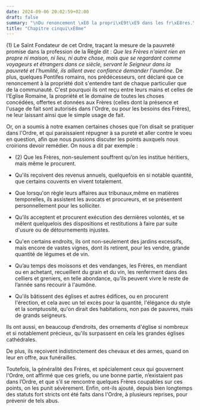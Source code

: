 ```yaml
---
date: 2024-09-06 20:02:59+02:00
draft: false
summary: "\nDu renoncement \xE0 la propri\xE9t\xE9 dans les fr\xE8res.\n"
title: "Chapitre cinqui\xE8me"
---
```





(1) Le Saïnt Fondateur de cet Ordre, traçant la mesure de la pauvreté promise dans la profession de la Règle dit : *Que les Frères n'aient rien en propre ni maison, ni lieu, ni autre chose, mais que se regardant comme voyageurs et étrangers dans ce siècle, servant le Seigneur dans la pauvreté et l'humilité, ils aillent avec confiance demander l'aumône*. De plus, quelques Pontifes romains, nos prédécesseurs, ont déclaré que ce renoncement à la propriété doit s'entendre tant de chaque particulier que de la communauté. C'est pourquoi ils ont reçu entre leurs mains et celles de l'Eglise Romaine, la propriété et le domaine de toutes les choses concédées, offertes et données aux Frères (celles dont la présence et l'usage de fait sont autorisés dans l'Ordre, ou pour les besoins des Frères), ne leur laissant ainsi que le simple usage de fait.

Or, on a soumis à notre examen certaines choses que l’on disait se pratiquer dans l'Ordre, et qui paraissaient répugner à sa pureté et aller contre le voeu en question, afin que nous pussions discuter les points auxquels nous croirions devoir remédier. On nous a dit par exemple :

* (2) Que les Frères, non-seulement souffrent qu’on les institue héritiers, mais même le procurent.

* Qu'ils reçoivent des revenus annuels, quelquefois en si notable quantité, que certains couvents en vivent totalement.

* Que lorsqu'on règle leurs affaires aux tribunaux,même en matières temporelles, ils assistent les avocats et procureurs, et se présentent personnellement pour les solliciter.

* Qu’ils acceptent et procurent exécution des dernières volontés, et se mêlent quelquelois des dispositions et restitutions à faire par suite d'usure ou de détournements injustes.

* Qu'en certains endroits, ils ont non-seulement des jardins excessifs, mais encore de vastes vignes, dont ils retirent, pour les vendre, grande quantité de légumes et de vin.

* Qu’au temps des moissons et des vendanges, les Frères, en mendiant ou en achetant, recueillent du grain et du vin, les renferment dans des celliers et greniers, en telle abondance, qu’ils peuvent vivre le reste de l’année sans recourir à l'aumône.

* Qu'ils bâtissent des églises et autres édifices, ou en procurent l'érection, et cela avec un tel excès pour la quantité, l'élégance du style et la somptuosité, qu'on dirait des habitations, non pas de pauvres, mais de grands seigneurs.

Ils ont aussi, en beaucoup d’endroits, des ornements d'église si nombreux et si notablement précieux, qu'ils surpassent en cela les grandes églises cathédrales.

De plus, ils reçoivent indistinctement des chevaux et des armes, quand on leur en offre, aux funérailles. 

Toutefois, la généralité des Frères, et spécialement ceux qui gouvernent l'Ordre, ont affirmé que ces griefs, ou une bonne partie, n’existaient pas dans l’Ordre, et que s’il se rencontre quelques Frères coupables sur ces points, on les punit sévèrement. Enfin, ont-ils ajouté, depuis bien longtemps des statuts fort stricts ont été faits dans l'Ordre, à plusieurs reprises, pour prévenir de tels abus.

